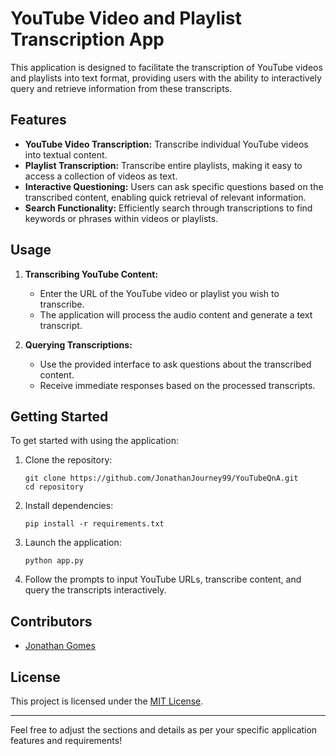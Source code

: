 
# YouTube Video and Playlist Transcription App

This application is designed to facilitate the transcription of YouTube videos and playlists into text format, providing users with the ability to interactively query and retrieve information from these transcripts.

## Features

- **YouTube Video Transcription:** Transcribe individual YouTube videos into textual content.
- **Playlist Transcription:** Transcribe entire playlists, making it easy to access a collection of videos as text.
- **Interactive Questioning:** Users can ask specific questions based on the transcribed content, enabling quick retrieval of relevant information.
- **Search Functionality:** Efficiently search through transcriptions to find keywords or phrases within videos or playlists.

## Usage

1. **Transcribing YouTube Content:**
   - Enter the URL of the YouTube video or playlist you wish to transcribe.
   - The application will process the audio content and generate a text transcript.

2. **Querying Transcriptions:**
   - Use the provided interface to ask questions about the transcribed content.
   - Receive immediate responses based on the processed transcripts.

## Getting Started

To get started with using the application:

1. Clone the repository:
   ```
   git clone https://github.com/JonathanJourney99/YouTubeQnA.git
   cd repository
   ```

2. Install dependencies:
   ```
   pip install -r requirements.txt
   ```

3. Launch the application:
   ```
   python app.py
   ```

4. Follow the prompts to input YouTube URLs, transcribe content, and query the transcripts interactively.

## Contributors

- [Jonathan Gomes](https://github.com/JonathanJourney99)

## License

This project is licensed under the [MIT License](LICENSE).

---

Feel free to adjust the sections and details as per your specific application features and requirements!
